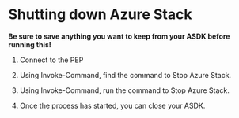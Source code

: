 # Shutting down Azure Stack

**Be sure to save anything you want to keep from your ASDK before running this!**

1. Connect to the PEP

2. Using Invoke-Command, find the command to Stop Azure Stack.

3. Using Invoke-Command, run the command to Stop Azure Stack.

4. Once the process has started, you can close your ASDK.
